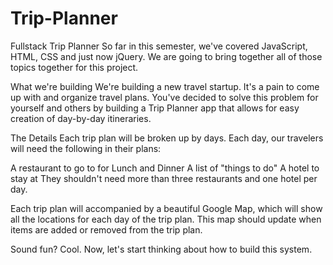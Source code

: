 Trip-Planner
============

Fullstack Trip Planner
So far in this semester, we've covered JavaScript, HTML, CSS and just now jQuery. We are going to bring together all of those topics together for this project.

What we're building
We're building a new travel startup. It's a pain to come up with and organize travel plans. You've decided to solve this problem for yourself and others by building a Trip Planner app that allows for easy creation of day-by-day itineraries.

The Details
Each trip plan will be broken up by days. Each day, our travelers will need the following in their plans:

A restaurant to go to for Lunch and Dinner
A list of "things to do"
A hotel to stay at
They shouldn't need more than three restaurants and one hotel per day.

Each trip plan will accompanied by a beautiful Google Map, which will show all the locations for each day of the trip plan. This map should update when items are added or removed from the trip plan.

Sound fun? Cool. Now, let's start thinking about how to build this system.
